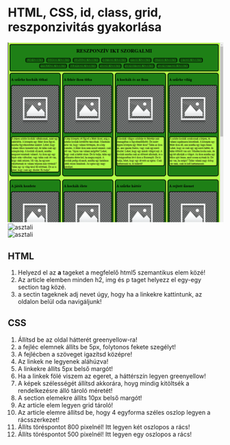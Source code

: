 # HTML, CSS, id, class, grid, reszponzivitás gyakorlása

<img src="minta/asztali.PNG" alt="asztali"><br>
<img src="minta/tablet.PNG.PNG" alt="asztali"><br>
<img src="minta/mobil.PNG.PNG" alt="asztali"><br>

## HTML 

1. Helyezd el az **a** tageket a megfelelő html5 szemantikus elem közé!
2. Az article elemben minden h2, img és p taget helyezz el egy-egy section tag közé.
3. a sectin tageknek adj nevet úgy, hogy ha a linkekre kattintunk, az oldalon belül oda navigáljunk!


## CSS

1. Állítsd be az oldal hátterét greenyellow-ra!
2. a fejléc elemnek állíts be 5px, folytonos fekete szegélyt!
3. A fejlécben a szöveget igazítsd középre!
4. Az linkek ne legyenek aláhúzva!
5. A linkekre állíts 5px belső margót!
6. Ha  a linkek fölé viszem az egeret, a háttérszín legyen greenyellow!
7. A képek szélességét állítsd akkorára, hoyg mindig kitöltsék a rendelkezésre álló tároló méretét!
8. A section elemekre állíts 10px belső margót!
9. Az article elem legyen grid tároló! 
10. Az article elemre állítsd be, hogy 4 egyforma széles oszlop legyen a rácsszerkezet!
11. Állíts töréspontot 800 pixelnél! Itt legyen két oszlopos a rács!
12. Állíts töréspontot 500 pixelnél! Itt legyen egy oszlopos a rács!


